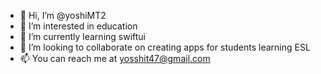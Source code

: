 - 👋 Hi, I’m @yoshiMT2
- 👀 I’m interested in education
- 🌱 I’m currently learning swiftui
- 💞️ I’m looking to collaborate on creating apps for students learning ESL
- 📫 You can reach me at yosshit47@gmail.com

<!---
yoshiMT2/yoshiMT2 is a ✨ special ✨ repository because its `README.md` (this file) appears on your GitHub profile.
You can click the Preview link to take a look at your changes.
--->
